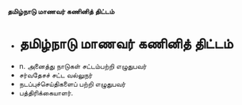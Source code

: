 **தமிழ்நாடு மாணவர் கணினித் திட்டம்**
- # தமிழ்நாடு மாணவர் கணினித் திட்டம்
- n. அனைத்து நாடுகள் சட்டம்பற்றி எழுதுபவர்
- சர்வதேசச் சட்ட வல்லுநர்
- நடப்புச்செய்திகளைப் பற்றி எழுதுபவர்
- பத்திரிக்கையாளர்.

